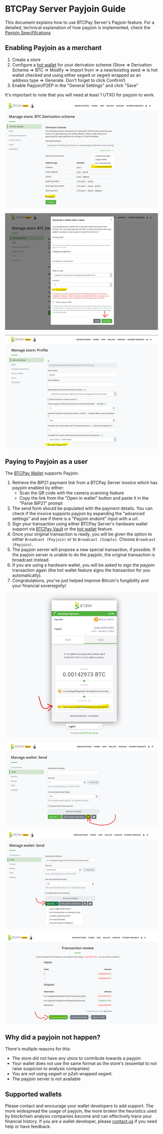 # BTCPay Server Payjoin Guide

This document explains how to use BTCPay Server's Payjoin feature. For a detailed, technical explanation of how payjoin is implemented, check the [Payjoin Specififcations](./Payjoin-spec.md)

## Enabling Payjoin as a merchant

1. Create a store
2. Configure a [hot wallet](./HotWallet.md) for your derivation scheme (Store => Derivation Scheme => BTC => Modify => Import from => a new/existing seed => Is hot wallet checked and using either segwit or segwit wrapped as an address type => Generate. Don't forget to click Confirm!)
3. Enable Payjoin/P2EP in the "General Settings" and click "Save"

It's important to note that you will need at least 1 UTXO for payjoin to work.

![](./img/payjoin/Payjoin_Guide_Receive_1.png)

![](./img/payjoin/Payjoin_Guide_Receive_2.png)

![](./img/payjoin/Payjoin_Guide_Receive_3.png)

## Paying to Payjoin as a user

The [BTCPay Wallet](./Wallet.md) supports Payjoin.

1. Retrieve the BIP21 payment link from a BTCPay Server invoice which has payjoin enabled by either:
   * Scan the QR code with the camera scanning feature
   * Copy the link from the "Open in wallet" button and paste it in the "Parse BIP21" prompt
2. The send form should be populated with the payment details. You can check if the invoice supports payjoin by expanding the "advanced settings" and see if there is a "Payjoin endoint" input with a url.
3. Sign your transaction using either BTCPay Server's hardware wallet support via [BTCPay Vault](./Vault.md) or the [hot wallet](./HotWallet.md) feature.
4. Once your original transaction is ready, you will be given the option to either `Broadcast (Payjoin)` or to `Broadcast (Simple)`. Choose `Broadcast (Payjoin)`.
5. The payjoin server will propose a new special transaction, if possible. If the payjoin server is unable to do the payjoin, the original transaction is broadcast instead.
6. If you are using a hardware wallet, you will be asked to sign the payjoin transaction again (the hot wallet feature signs the transaction for you automatically).
7. Congratulations, you've just helped improve Bitcoin's fungibility and your financial sovereignity!

![](./img/payjoin/Payjoin_Guide_Pay_1.png)

![](./img/payjoin/Payjoin_Guide_Pay_2.png)

![](./img/payjoin/Payjoin_Guide_Pay_3.png)

![](./img/payjoin/Payjoin_Guide_Pay_4.png)

## Why did a payjoin not happen?

There's multiple reasons for this:

* The store did not have any utxos to contribute towards a payjoin
* Your wallet does not use the same format as the store's (essential to not raise suspicion to analysis companies)
* You are not using segwit or p2sh wrapped segwit.
* The payjoin server is not available

## Supported wallets

Please contact and encourage your wallet developers to add support. The more widespread the usage of payjoin, the more broken the heuristics used by blockchain analysis companies become and can effectively trace your financial history. If you are a wallet developer, please [contact us](./Community.md) if you need help or have feedback.
